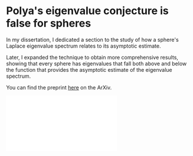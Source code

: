 # Polya's eigenvalue conjecture is false for spheres

In my dissertation, I dedicated a section to the study of how a sphere's Laplace eigenvalue spectrum relates to its asymptotic estimate.

Later, I expanded the technique to obtain more comprehensive results, showing that every sphere has eigenvalues that fall both above and below the function that provides the asymptotic estimate of the eigenvalue spectrum.

You can find the preprint [here](https://arxiv.org/abs/2209.12671) on the ArXiv.

<embed 
  src="/assets/math/2209.12671.pdf"
  type="application/pdf"
  class="pdfreader"
  alt="Arxiv article 2209.12671, Polya's eigenvalue conjecture is false for spheres">